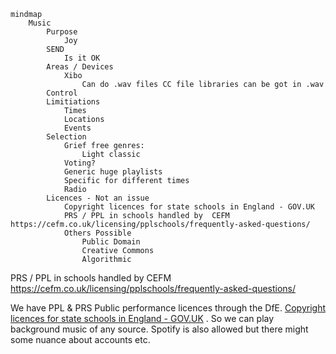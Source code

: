 
```mermaid
mindmap
	Music
		Purpose
			Joy
		SEND 
			Is it OK
		Areas / Devices
			Xibo
				Can do .wav files CC file libraries can be got in .wav
		Control
		Limitiations
			Times
			Locations
			Events
		Selection
			Grief free genres:
				Light classic
			Voting?
			Generic huge playlists
			Specific for different times
			Radio
		Licences - Not an issue
			Copyright licences for state schools in England - GOV.UK
			PRS / PPL in schools handled by  CEFM https://cefm.co.uk/licensing/pplschools/frequently-asked-questions/
			Others Possible
				Public Domain
				Creative Commons
				Algorithmic

```



PRS / PPL in schools handled by  CEFM https://cefm.co.uk/licensing/pplschools/frequently-asked-questions/

We have PPL & PRS Public performance licences through the DfE.  [Copyright licences for state schools in England - GOV.UK](https://www.gov.uk/guidance/copyright-licences-information-for-schools) . So we can play background music of any source. Spotify is also allowed but there might some nuance about accounts etc.






